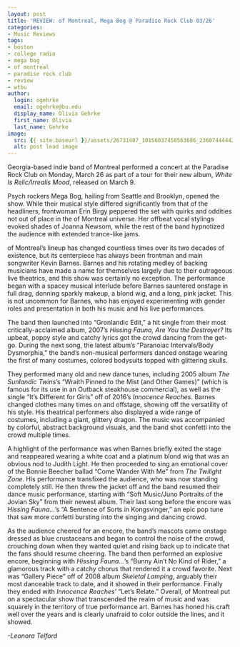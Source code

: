 ```yaml
---
layout: post
title: 'REVIEW: of Montreal, Mega Bog @ Paradise Rock Club 03/26'
categories:
- Music Reviews
tags:
- boston
- college radio
- mega bog
- of montreal
- paradise rock club
- review
- wtbu
author:
  login: ogehrke
  email: ogehrke@bu.edu
  display_name: Olivia Gehrke
  first_name: Olivia
  last_name: Gehrke
image:
  src: {{ site.baseurl }}/assets/26731407_10156037458563686_2360744444247178411_n.jpg
  alt: post lead image
---
```


Georgia-based indie band of Montreal performed a concert at the Paradise Rock Club on Monday, March 26 as part of a tour for their new album, _White Is Relic/Irrealis Mood_, released on March 9.

Psych rockers Mega Bog, hailing from Seattle and Brooklyn, opened the show. While their musical style differed significantly from that of the headliners, frontwoman Erin Birgy peppered the set with quirks and oddities not out of place in the of Montreal universe. Her offbeat vocal stylings evoked shades of Joanna Newsom, while the rest of the band hypnotized the audience with extended trance-like jams.

of Montreal’s lineup has changed countless times over its two decades of existence, but its centerpiece has always been frontman and main songwriter Kevin Barnes. Barnes and his rotating medley of backing musicians have made a name for themselves largely due to their outrageous live theatrics, and this show was certainly no exception. The performance began with a spacey musical interlude before Barnes sauntered onstage in full drag, donning sparkly makeup, a blond wig, and a long, pink jacket. This is not uncommon for Barnes, who has enjoyed experimenting with gender roles and presentation in both his music and his live performances.

The band then launched into “Gronlandic Edit,” a hit single from their most critically-acclaimed album, 2007’s _Hissing Fauna, Are You the Destroyer?_ Its upbeat, poppy style and catchy lyrics got the crowd dancing from the get-go. During the next song, the latest album’s “Paranoiac Intervals/Body Dysmorphia,” the band’s non-musical performers danced onstage wearing the first of many costumes, colored bodysuits topped with glittering skulls.

They performed many old and new dance tunes, including 2005 album _The Sunlandic Twins_’s “Wraith Pinned to the Mist (and Other Games)” (which is famous for its use in an Outback steakhouse commercial), as well as the single “It’s Different for Girls” off of 2016’s _Innocence Reaches_. Barnes changed clothes many times on and offstage, showing off the versatility of his style. His theatrical performers also displayed a wide range of costumes, including a giant, glittery dragon. The music was accompanied by colorful, abstract background visuals, and the band shot confetti into the crowd multiple times.

A highlight of the performance was when Barnes briefly exited the stage and reappeared wearing a white coat and a platinum blond wig that was an obvious nod to Judith Light. He then proceeded to sing an emotional cover of the Bonnie Beecher ballad “Come Wander With Me” from _The Twilight Zone_. His performance transfixed the audience, who was now standing completely still. He then threw the jacket off and the band resumed their dance music performance, starting with “Soft Music/Juno Portraits of the Jovian Sky” from their newest album. Their last song before the encore was _Hissing Fauna…_’s “A Sentence of Sorts in Kongsvinger,” an epic pop tune that saw more confetti bursting into the singing and dancing crowd.

As the audience cheered for an encore, the band’s mascots came onstage dressed as blue crustaceans and began to control the noise of the crowd, crouching down when they wanted quiet and rising back up to indicate that the fans should resume cheering. The band then performed an explosive encore, beginning with _Hissing Fauna…_’s “Bunny Ain’t No Kind of Rider,” a glamorous track with a catchy chorus that rendered it a crowd favorite. Next was “Gallery Piece” off of 2008 album _Skeletal Lamping_, arguably their most danceable track to date, and it showed in their performance. Finally they ended with _Innocence Reaches_’ “Let’s Relate.” Overall, of Montreal put on a spectacular show that transcended the realm of music and was squarely in the territory of true performance art. Barnes has honed his craft well over the years and is clearly unafraid to color outside the lines, and it showed.

_\-Leonora Telford_